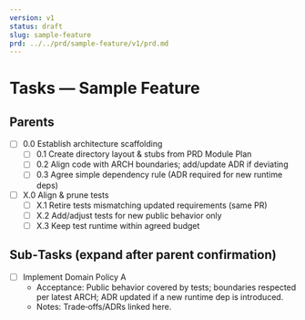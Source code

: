 ```yaml
---
version: v1
status: draft
slug: sample-feature
prd: ../../prd/sample-feature/v1/prd.md
---
```


# Tasks — Sample Feature

## Parents

- [ ] 0.0 Establish architecture scaffolding
  - [ ] 0.1 Create directory layout & stubs from PRD Module Plan
  - [ ] 0.2 Align code with ARCH boundaries; add/update ADR if deviating
  - [ ] 0.3 Agree simple dependency rule (ADR required for new runtime deps)

- [ ] X.0 Align & prune tests
  - [ ] X.1 Retire tests mismatching updated requirements (same PR)
  - [ ] X.2 Add/adjust tests for new public behavior only
  - [ ] X.3 Keep test runtime within agreed budget

## Sub‑Tasks (expand after parent confirmation)

- [ ] Implement Domain Policy A
  - Acceptance: Public behavior covered by tests; boundaries respected per latest ARCH; ADR updated if a new runtime dep is introduced.
  - Notes: Trade‑offs/ADRs linked here.
